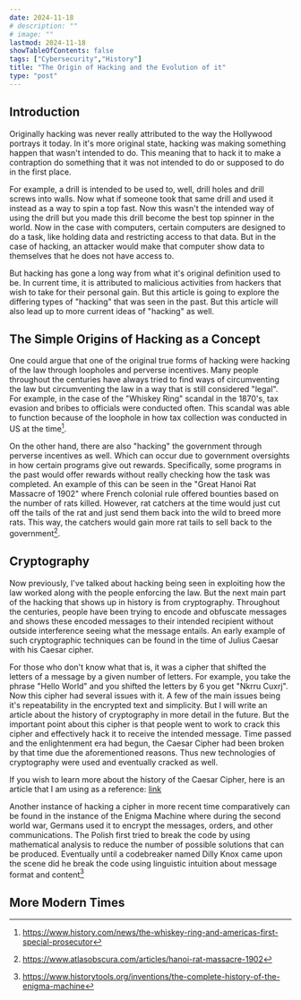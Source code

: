 ```yaml
---
date: 2024-11-18
# description: ""
# image: ""
lastmod: 2024-11-18
showTableOfContents: false
tags: ["Cybersecurity","History"]
title: "The Origin of Hacking and the Evolution of it"
type: "post"
---
```


## Introduction

Originally hacking was never really attributed to the way the Hollywood portrays it today. In it's more original state, hacking was making something happen that wasn't intended to do. This meaning that to hack it to make a contraption do something that it was not intended to do or supposed to do in the first place. 

For example, a drill is intended to be used to, well, drill holes and drill screws into walls. Now what if someone took that same drill and used it instead as a way to spin a top fast. Now this wasn't the intended way of using the drill but you made this drill become the best top spinner in the world. Now in the case with computers, certain computers are designed to do a task, like holding data and restricting access to that data. But in the case of hacking, an attacker would make that computer show data to themselves that he does not have access to. 

But hacking has gone a long way from what it's original definition used to be. In current time, it is attributed to malicious activities from hackers that wish to take for their personal gain. But this article is going to explore the differing types of "hacking" that was seen in the past. But this article will also lead up to more current ideas of "hacking" as well.  

## The Simple Origins of Hacking as a Concept

One could argue that one of the original true forms of hacking were hacking of the law through loopholes and perverse incentives. Many people throughout the centuries have always tried to find ways of circumventing the law but circumventing the law in a way that is still considered "legal". For example, in the case of the "Whiskey Ring" scandal in the 1870's, tax evasion and bribes to officials were conducted often. This scandal was able to function because of the loophole in how tax collection was conducted in US at the time[^1].

On the other hand, there are also "hacking" the government through perverse incentives as well. Which can occur due to government oversights in how certain programs give out rewards. Specifically, some programs in the past would offer rewards without really checking how the task was completed. An example of this can be seen in the "Great Hanoi Rat Massacre of 1902" where French colonial rule offered bounties based on the number of rats killed. However, rat catchers at the time would just cut off the tails of the rat and just send them back into the wild to breed more rats. This way, the catchers would gain more rat tails to sell back to the government[^2].

## Cryptography

Now previously, I've talked about hacking being seen in exploiting how the law worked along with the people enforcing the law. But the next main part of the hacking that shows up in history is from cryptography. Throughout the centuries, people have been trying to encode and obfuscate messages and shows these encoded messages to their intended recipient without outside interference seeing what the message entails. An early example of such cryptographic techniques can be found in the time of Julius Caesar with his Caesar cipher. 

For those who don't know what that is, it was a cipher that shifted the letters of a message by a given number of letters. For example, you take the phrase "Hello World" and you shifted the letters by 6 you get "Nkrru Cuxrj". Now this cipher had several issues with it. A few of the main issues being it's repeatability in the encrypted text and simplicity. But I will write an article about the history of cryptography in more detail in the future. But the important point about this cipher is that people went to work to crack this cipher and effectively hack it to receive the intended message. Time passed and the enlightenment era had begun, the Caesar Cipher had been broken by that time due the aforementioned reasons. Thus new technologies of cryptography were used and eventually cracked as well. 

If you wish to learn more about the history of the Caesar Cipher, here is an article that I am using as a reference: [link](https://caesar-cipher.com/history-evolution-caesar-cipher)

Another instance of hacking a cipher in more recent time comparatively can be found in the instance of the Enigma Machine where during the second world war, Germans used it to encrypt the messages, orders, and other communications. The Polish first tried to break the code by using mathematical analysis to reduce the number of possible solutions that can be produced. Eventually until a codebreaker named Dilly Knox came upon the scene did he break the code using linguistic intuition about message format and content[^3]

## More Modern Times

[^1]: https://www.history.com/news/the-whiskey-ring-and-americas-first-special-prosecutor
[^2]: https://www.atlasobscura.com/articles/hanoi-rat-massacre-1902
[^3]: https://www.historytools.org/inventions/the-complete-history-of-the-enigma-machine